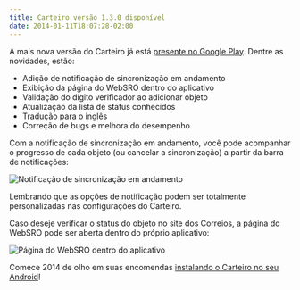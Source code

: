 ```yaml
---
title: Carteiro versão 1.3.0 disponível
date: 2014-01-11T18:07:28-02:00
---
```


A mais nova versão do Carteiro já está [presente no Google Play](https://play.google.com/store/apps/details?id=com.rbardini.carteiro). Dentre as novidades, estão:

- Adição de notificação de sincronização em andamento
- Exibição da página do WebSRO dentro do aplicativo
- Validação do dígito verificador ao adicionar objeto
- Atualização da lista de status conhecidos
- Tradução para o inglês
- Correção de bugs e melhora do desempenho

Com a notificação de sincronização em andamento, você pode acompanhar o progresso de cada objeto (ou cancelar a sincronização) a partir da barra de notificações:

![Notificação de sincronização em andamento](/blog/img/ongoing-sync-notification.png)

Lembrando que as opções de notificação podem ser totalmente personalizadas nas configurações do Carteiro.

Caso deseje verificar o status do objeto no site dos Correios, a página do WebSRO pode ser aberta dentro do próprio aplicativo:

![Página do WebSRO dentro do aplicativo](/blog/img/webview-open-sro.png)

Comece 2014 de olho em suas encomendas [instalando o Carteiro no seu Android](https://play.google.com/store/apps/details?id=com.rbardini.carteiro)!
